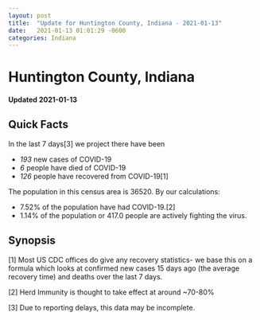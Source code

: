 ```yaml
---
layout: post
title:  "Update for Huntington County, Indiana - 2021-01-13"
date:   2021-01-13 01:01:29 -0600
categories: Indiana
---
```


# Huntington County, Indiana
#### Updated 2021-01-13

## Quick Facts

In the last 7 days[3] we project there have been
- *193* new cases of COVID-19
- *6* people have died of COVID-19
- *126* people have recovered from COVID-19[1]

The population in this census area is 36520. By our calculations:
- 7.52% of the population have had COVID-19.[2]
- 1.14% of the population or 417.0 people are actively fighting the virus.

## Synopsis




[1] Most US CDC offices do give any recovery statistics- we base this on a formula which looks at confirmed new cases
15 days ago (the average recovery time) and deaths over the last 7 days.

[2] Herd Immunity is thought to take effect at around ~70-80%

[3] Due to reporting delays, this data may be incomplete.
 
    